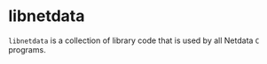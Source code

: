 <!--
title: "libnetdata"
custom_edit_url: https://github.com/netdata/netdata/edit/master/libnetdata/README.md
sidebar_label: "libnetdata"
learn_status: "Published"
learn_topic_type: "Tasks"
learn_rel_path: "Developers/libnetdata libraries"
-->

# libnetdata

`libnetdata` is a collection of library code that is used by all Netdata `C` programs.


